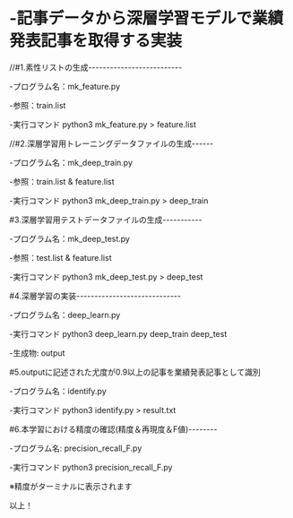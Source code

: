 # -記事データから深層学習モデルで業績発表記事を取得する実装 

//#1.素性リストの生成--------------------------

-プログラム名：mk_feature.py

-参照：train.list

-実行コマンド
python3 mk_feature.py > feature.list


//#2.深層学習用トレーニングデータファイルの生成------

-プログラム名：mk_deep_train.py

-参照：train.list & feature.list

-実行コマンド
python3 mk_deep_train.py > deep_train


#3.深層学習用テストデータファイルの生成-----------

-プログラム名：mk_deep_test.py

-参照：test.list & feature.list

-実行コマンド
python3 mk_deep_test.py > deep_test

#4.深層学習の実装-----------------------------

-プログラム名：deep_learn.py

-実行コマンド
python3 deep_learn.py deep_train deep_test

-生成物: output

#5.outputに記述された尤度が0.9以上の記事を業績発表記事として識別

-プログラム名：identify.py

-実行コマンド
python3 identify.py > result.txt

#6.本学習における精度の確認(精度＆再現度＆F値)--------

-プログラム名: precision_recall_F.py

-実行コマンド
python3 precision_recall_F.py

※精度がターミナルに表示されます


以上！
